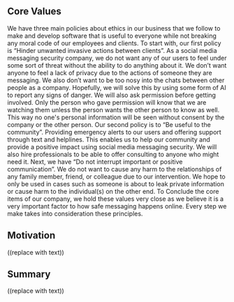 ## Core Values

We have three main policies about ethics in our business that we follow to make and develop software that is useful to everyone while not breaking any moral code of our employees and clients. 
  To start with, our first policy is “Hinder unwanted invasive actions between clients”. As a social media messaging security company, we do not want any of our users to feel under some sort of threat without the ability to do anything about it. We don’t want anyone to feel a lack of privacy due to the actions of someone they are messaging. We also don’t want to be too nosy into the chats between other people as a company. Hopefully, we will solve this by using some form of AI to report any signs of danger. We will also ask permission before getting involved. Only the person who gave permission will know that we are watching them unless the person wants the other person to know as well. This way no one's personal information will be seen without consent by the company or the other person.
  Our second policy is to “Be useful to the community”. Providing emergency alerts to our users and offering support through text and helplines. This enables us to help our community and provide a positive impact using social media messaging security. We will also hire professionals to be able to offer consulting to anyone who might need it.
  Next, we have “Do not interrupt important or positive communication”. We do not want to cause any harm to the relationships of any family member, friend, or colleague due to our intervention. We hope to only be used in cases such as someone is about to leak private information or cause harm to the individual(s) on the other end.
  To Conclude the core items of our company, we hold these values very close as we believe it is a very important factor to how safe messaging happens online. Every step we make takes into consideration these principles.

## Motivation

((replace with text))

## Summary

((replace with text))
